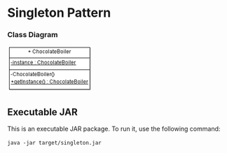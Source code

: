 Singleton Pattern
======
### Class Diagram
![diagram][singleton-diagram]

## Executable JAR
This is an executable JAR package. To run it, use the following command:

`java -jar target/singleton.jar`

<!--images reference-->
[singleton-diagram]: ./SingletonClassDiagram.png "Singleton Pattern UML Class Diagram"
